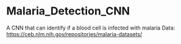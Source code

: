 # Malaria_Detection_CNN
A CNN that can identify if a blood cell is infected with malaria
Data: https://ceb.nlm.nih.gov/repositories/malaria-datasets/
